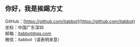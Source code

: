 ## 你好，我是挨踢方丈

GitHub：[https://github.com/itabbot](https://github.com/itabbot)  
坐标：中国广东深圳  
邮箱：itabbot@qq.com  
微信：itabbot（请表明来意）  
